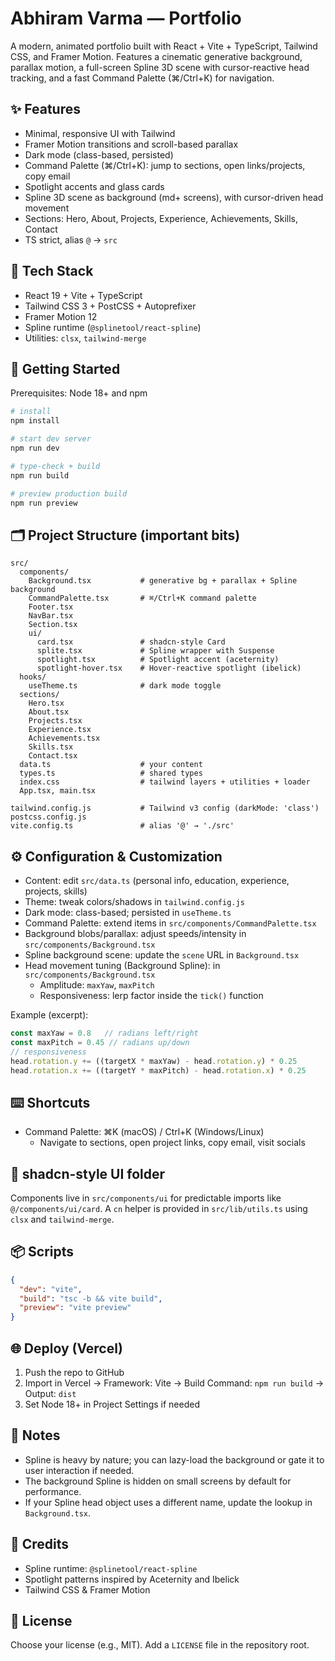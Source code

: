 # Abhiram Varma — Portfolio

A modern, animated portfolio built with React + Vite + TypeScript, Tailwind CSS, and Framer Motion. Features a cinematic generative background, parallax motion, a full-screen Spline 3D scene with cursor-reactive head tracking, and a fast Command Palette (⌘/Ctrl+K) for navigation.

## ✨ Features
- Minimal, responsive UI with Tailwind
- Framer Motion transitions and scroll-based parallax
- Dark mode (class-based, persisted)
- Command Palette (⌘/Ctrl+K): jump to sections, open links/projects, copy email
- Spotlight accents and glass cards
- Spline 3D scene as background (md+ screens), with cursor-driven head movement
- Sections: Hero, About, Projects, Experience, Achievements, Skills, Contact
- TS strict, alias `@` → `src`

## 🧱 Tech Stack
- React 19 + Vite + TypeScript
- Tailwind CSS 3 + PostCSS + Autoprefixer
- Framer Motion 12
- Spline runtime (`@splinetool/react-spline`)
- Utilities: `clsx`, `tailwind-merge`

## 🚀 Getting Started
Prerequisites: Node 18+ and npm

```bash
# install
npm install

# start dev server
npm run dev

# type-check + build
npm run build

# preview production build
npm run preview
```

## 🗂️ Project Structure (important bits)
```
src/
  components/
    Background.tsx           # generative bg + parallax + Spline background
    CommandPalette.tsx       # ⌘/Ctrl+K command palette
    Footer.tsx
    NavBar.tsx
    Section.tsx
    ui/
      card.tsx               # shadcn-style Card
      splite.tsx             # Spline wrapper with Suspense
      spotlight.tsx          # Spotlight accent (aceternity)
      spotlight-hover.tsx    # Hover-reactive spotlight (ibelick)
  hooks/
    useTheme.ts              # dark mode toggle
  sections/
    Hero.tsx
    About.tsx
    Projects.tsx
    Experience.tsx
    Achievements.tsx
    Skills.tsx
    Contact.tsx
  data.ts                    # your content
  types.ts                   # shared types
  index.css                  # tailwind layers + utilities + loader
  App.tsx, main.tsx

tailwind.config.js           # Tailwind v3 config (darkMode: 'class')
postcss.config.js
vite.config.ts               # alias '@' → './src'
```

## ⚙️ Configuration & Customization
- Content: edit `src/data.ts` (personal info, education, experience, projects, skills)
- Theme: tweak colors/shadows in `tailwind.config.js`
- Dark mode: class-based; persisted in `useTheme.ts`
- Command Palette: extend items in `src/components/CommandPalette.tsx`
- Background blobs/parallax: adjust speeds/intensity in `src/components/Background.tsx`
- Spline background scene: update the `scene` URL in `Background.tsx`
- Head movement tuning (Background Spline): in `src/components/Background.tsx`
  - Amplitude: `maxYaw`, `maxPitch`
  - Responsiveness: lerp factor inside the `tick()` function

Example (excerpt):
```ts
const maxYaw = 0.8   // radians left/right
const maxPitch = 0.45 // radians up/down
// responsiveness
head.rotation.y += ((targetX * maxYaw) - head.rotation.y) * 0.25
head.rotation.x += ((targetY * maxPitch) - head.rotation.x) * 0.25
```

## ⌨️ Shortcuts
- Command Palette: ⌘K (macOS) / Ctrl+K (Windows/Linux)
  - Navigate to sections, open project links, copy email, visit socials

## 🧩 shadcn-style UI folder
Components live in `src/components/ui` for predictable imports like `@/components/ui/card`. A `cn` helper is provided in `src/lib/utils.ts` using `clsx` and `tailwind-merge`.

## 📦 Scripts
```json
{
  "dev": "vite",
  "build": "tsc -b && vite build",
  "preview": "vite preview"
}
```

## 🌐 Deploy (Vercel)
1. Push the repo to GitHub
2. Import in Vercel → Framework: Vite → Build Command: `npm run build` → Output: `dist`
3. Set Node 18+ in Project Settings if needed

## 🔎 Notes
- Spline is heavy by nature; you can lazy-load the background or gate it to user interaction if needed.
- The background Spline is hidden on small screens by default for performance.
- If your Spline head object uses a different name, update the lookup in `Background.tsx`.

## 🙌 Credits
- Spline runtime: `@splinetool/react-spline`
- Spotlight patterns inspired by Aceternity and Ibelick
- Tailwind CSS & Framer Motion

## 📝 License
Choose your license (e.g., MIT). Add a `LICENSE` file in the repository root.

